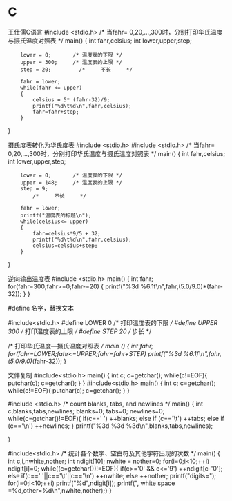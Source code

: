 # C
王仕儒C语言
#include <stdio.h>
/* 当fahr= 0,20,...,300时，分别打印华氏温度与摄氏温度对照表 */
main()
{
    int fahr,celsius;
    int lower,upper,step;

        lower = 0;       /* 温度表的下限 */
        upper = 300;     /* 温度表的上限 */
        step = 20;         /*     不长     */

        fahr = lower;
        while(fahr <= upper)
        {
            celsius = 5* (fahr-32)/9;
            printf("%d\t%d\n",fahr,celsius);
            fahr=fahr+step;
        }

}

摄氏度表转化为华氏度表
#include <stdio.h>
#include <stdio.h>
/* 当fahr= 0,20,...,300时，分别打印华氏温度与摄氏温度对照表 */
main()
{
    int fahr,celsius;
    int lower,upper,step;

        lower = 0;       /* 温度表的下限 */
        upper = 148;     /* 温度表的上限 */
        step = 9;
            /*     不长     */

        fahr = lower;
        printf("温度表的标题\n");
        while(celsius<= upper)
        {
            fahr=celsius*9/5 + 32;
            printf("%d\t%d\n",fahr,celsius);
            celsius=celsius+step;
        }

}




逆向输出温度表
#include <stdio.h>
main()
{
    int fahr;
    for(fahr=300;fahr>=0;fahr-=20)
        {
            printf("%3d %6.1f\n",fahr,(5.0/9.0)*(fahr-32));
        }
}








#define 名字，替换文本

#include<stdio.h>
#define LOWER 0  /* 打印温度表的下限 */
#define UPPER 300   /* 打印温度表的上限 */
#define STEP 20   /* 步长 */

/* 打印华氏温度—摄氏温度对照表 */
main ()
{
    int fahr;
    for(fahr=LOWER;fahr<=UPPER;fahr=fahr+STEP)
        printf("%3d %6.1f\n",fahr,(5.0/9.0)*(fahr-32));
}







文件复制
#include<stdio.h>
main()
{
    int c;
    c=getchar();
    while(c!=EOF){
        putchar(c);
        c=getchar();
    }
}
#include<stdio.h>
main()
{
    int c;
    c=getchar();
    while(c!=EOF){
        putchar(c);
        c=getchar();
    }
}









#include <stdio.h>
/* count blanks, tabs, and newlines */
main()
{
 int c,blanks,tabs,newlines;
     blanks=0;
     tabs=0;
     newlines=0;
 while(c=getchar()!=EOF){
    if(c==' ')
    ++blanks;
    else if (c=='\t')
    ++tabs;
    else if (c=='\n')
    ++newlines;
 }
    printf("%3d %3d %3d\n",blanks,tabs,newlines);

}












#include<stdio.h>
/* 统计各个数字、空白符及其他字符出现的次数 */
main()
{
    int c,i,nwhite,nother;
    int ndigit[10];
    nwhite = nother=0;
    for(i=0;i<10;++i)
        ndigit[i]=0;
        while((c=getchar())!=EOF){
            if(c>='0' && c<='9')
            ++ndigit[c-'0'];
        else if(c==' '||c=='\t'||c=='\n')
            ++nwhite;
        else
            ++nother;
        printf("digits=");
        for(i=0;i<10;++i)
            printf("%d",ndigit[i]);
        printf(", white space =%d,other=%d\n",nwhite,nother);}
}

